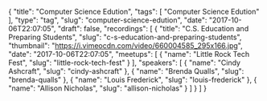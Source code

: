 {
  "title": "Computer Science Edution",
  "tags": [
    "Computer Science Edution"
  ],
  "type": "tag",
  "slug": "computer-science-edution",
  "date": "2017-10-06T22:07:05",
  "draft": false,
  "recordings": [
    {
      "title": "C.S. Education and Preparing Students",
      "slug": "c-s-education-and-preparing-students",
      "thumbnail": "https://i.vimeocdn.com/video/660004585_295x166.jpg",
      "date": "2017-10-06T22:07:05",
      "meetups": [
        {
          "name": "Little Rock Tech Fest",
          "slug": "little-rock-tech-fest"
        }
      ],
      "speakers": [
        {
          "name": "Cindy Ashcraft",
          "slug": "cindy-ashcraft"
        },
        {
          "name": "Brenda Qualls",
          "slug": "brenda-qualls"
        },
        {
          "name": "Louis Frederick",
          "slug": "louis-frederick"
        },
        {
          "name": "Allison Nicholas",
          "slug": "allison-nicholas"
        }
      ]
    }
  ]
}